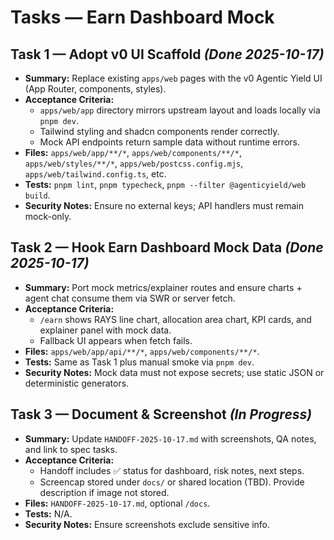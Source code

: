# Tasks — Earn Dashboard Mock

## Task 1 — Adopt v0 UI Scaffold *(Done 2025-10-17)*
- **Summary:** Replace existing `apps/web` pages with the v0 Agentic Yield UI (App Router, components, styles).
- **Acceptance Criteria:**
  - `apps/web/app` directory mirrors upstream layout and loads locally via `pnpm dev`.
  - Tailwind styling and shadcn components render correctly.
  - Mock API endpoints return sample data without runtime errors.
- **Files:** `apps/web/app/**/*`, `apps/web/components/**/*`, `apps/web/styles/**/*`, `apps/web/postcss.config.mjs`, `apps/web/tailwind.config.ts`, etc.
- **Tests:** `pnpm lint`, `pnpm typecheck`, `pnpm --filter @agenticyield/web build`.
- **Security Notes:** Ensure no external keys; API handlers must remain mock-only.

## Task 2 — Hook Earn Dashboard Mock Data *(Done 2025-10-17)*
- **Summary:** Port mock metrics/explainer routes and ensure charts + agent chat consume them via SWR or server fetch.
- **Acceptance Criteria:**
  - `/earn` shows RAYS line chart, allocation area chart, KPI cards, and explainer panel with mock data.
  - Fallback UI appears when fetch fails.
- **Files:** `apps/web/app/api/**/*`, `apps/web/components/**/*`.
- **Tests:** Same as Task 1 plus manual smoke via `pnpm dev`.
- **Security Notes:** Mock data must not expose secrets; use static JSON or deterministic generators.

## Task 3 — Document & Screenshot *(In Progress)*
- **Summary:** Update `HANDOFF-2025-10-17.md` with screenshots, QA notes, and link to spec tasks.
- **Acceptance Criteria:**
  - Handoff includes ✅ status for dashboard, risk notes, next steps.
  - Screencap stored under `docs/` or shared location (TBD). Provide description if image not stored.
- **Files:** `HANDOFF-2025-10-17.md`, optional `/docs`.
- **Tests:** N/A.
- **Security Notes:** Ensure screenshots exclude sensitive info.
